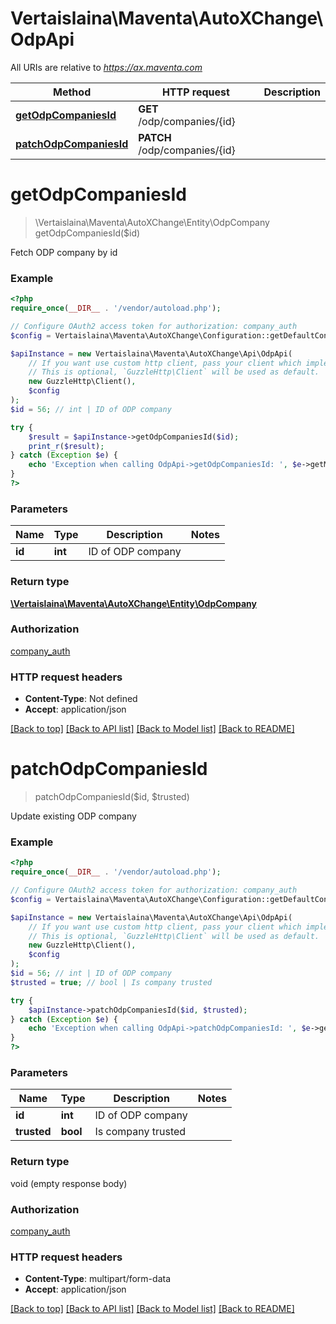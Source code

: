 # Vertaislaina\Maventa\AutoXChange\OdpApi

All URIs are relative to *https://ax.maventa.com*

Method | HTTP request | Description
------------- | ------------- | -------------
[**getOdpCompaniesId**](OdpApi.md#getOdpCompaniesId) | **GET** /odp/companies/{id} | 
[**patchOdpCompaniesId**](OdpApi.md#patchOdpCompaniesId) | **PATCH** /odp/companies/{id} | 


# **getOdpCompaniesId**
> \Vertaislaina\Maventa\AutoXChange\Entity\OdpCompany getOdpCompaniesId($id)



Fetch ODP company by id

### Example
```php
<?php
require_once(__DIR__ . '/vendor/autoload.php');

// Configure OAuth2 access token for authorization: company_auth
$config = Vertaislaina\Maventa\AutoXChange\Configuration::getDefaultConfiguration()->setAccessToken('YOUR_ACCESS_TOKEN');

$apiInstance = new Vertaislaina\Maventa\AutoXChange\Api\OdpApi(
    // If you want use custom http client, pass your client which implements `GuzzleHttp\ClientInterface`.
    // This is optional, `GuzzleHttp\Client` will be used as default.
    new GuzzleHttp\Client(),
    $config
);
$id = 56; // int | ID of ODP company

try {
    $result = $apiInstance->getOdpCompaniesId($id);
    print_r($result);
} catch (Exception $e) {
    echo 'Exception when calling OdpApi->getOdpCompaniesId: ', $e->getMessage(), PHP_EOL;
}
?>
```

### Parameters

Name | Type | Description  | Notes
------------- | ------------- | ------------- | -------------
 **id** | **int**| ID of ODP company |

### Return type

[**\Vertaislaina\Maventa\AutoXChange\Entity\OdpCompany**](../Model/OdpCompany.md)

### Authorization

[company_auth](../../README.md#company_auth)

### HTTP request headers

 - **Content-Type**: Not defined
 - **Accept**: application/json

[[Back to top]](#) [[Back to API list]](../../README.md#documentation-for-api-endpoints) [[Back to Model list]](../../README.md#documentation-for-models) [[Back to README]](../../README.md)

# **patchOdpCompaniesId**
> patchOdpCompaniesId($id, $trusted)



Update existing ODP company

### Example
```php
<?php
require_once(__DIR__ . '/vendor/autoload.php');

// Configure OAuth2 access token for authorization: company_auth
$config = Vertaislaina\Maventa\AutoXChange\Configuration::getDefaultConfiguration()->setAccessToken('YOUR_ACCESS_TOKEN');

$apiInstance = new Vertaislaina\Maventa\AutoXChange\Api\OdpApi(
    // If you want use custom http client, pass your client which implements `GuzzleHttp\ClientInterface`.
    // This is optional, `GuzzleHttp\Client` will be used as default.
    new GuzzleHttp\Client(),
    $config
);
$id = 56; // int | ID of ODP company
$trusted = true; // bool | Is company trusted

try {
    $apiInstance->patchOdpCompaniesId($id, $trusted);
} catch (Exception $e) {
    echo 'Exception when calling OdpApi->patchOdpCompaniesId: ', $e->getMessage(), PHP_EOL;
}
?>
```

### Parameters

Name | Type | Description  | Notes
------------- | ------------- | ------------- | -------------
 **id** | **int**| ID of ODP company |
 **trusted** | **bool**| Is company trusted |

### Return type

void (empty response body)

### Authorization

[company_auth](../../README.md#company_auth)

### HTTP request headers

 - **Content-Type**: multipart/form-data
 - **Accept**: application/json

[[Back to top]](#) [[Back to API list]](../../README.md#documentation-for-api-endpoints) [[Back to Model list]](../../README.md#documentation-for-models) [[Back to README]](../../README.md)

